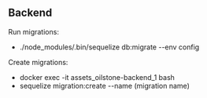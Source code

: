 ## Backend
Run migrations: 
- ./node_modules/.bin/sequelize db:migrate --env config

Create migrations: 
- docker exec -it assets_oilstone-backend_1 bash
- sequelize migration:create --name (migration name)